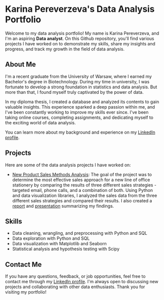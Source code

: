 # Karina Pereverzeva's Data Analysis Portfolio

Welcome to my data analysis portfolio! My name is Karina Pereverzeva, and I'm an aspiring **Data analyst**. On this Github repository, you'll find various projects I have worked on to demonstrate my skills, share my insights and progress, and track my growth in the field of data analysis.

## About Me

I'm a recent graduate from the University of Warsaw, where I earned my Bachelor's degree in Biotechnology. During my time in university, I was fortunate to develop a strong foundation in statistics and data analysis. But more than that, I found myself truly captivated by the power of data.

In my diploma thesis, I created a database and analyzed its contents to gain valuable insights. This experience sparked a deep passion within me, and I've been constantly working to improve my skills ever since. I've been taking online courses, completing assignments, and dedicating myself to the exciting world of data analysis.

You can learn more about my background and experience on my [LinkedIn profile](https://www.linkedin.com/in/karina-pereverzeva/). 

## Projects

Here are some of the data analysis projects I have worked on:

* [New Product Sales Methods Analysis](https://github.com/k-pereverzeva/Data-Analysis-Portfolio/blob/019712e47f009ab0ce755fbd9735f2d8f12296e2/sales_methods_analysis_code.ipynb): The goal of the project was to determine the most effective sales approach for a new line of office stationery by comparing the results of three different sales strategies - targeted email, phone calls, and a combination of both. 
Using Python and data visualization libraries, I analyzed the sales data from the three different sales strategies and compared their results. I also created a [report](https://github.com/k-pereverzeva/Data-Analysis-Portfolio/blob/3a8568167eb0d0b2084ea7170520d0c35e02eb88/sales_method_analysis_report.ipynb) and [presentation](sales_methods_analysis_presentation.pdf) summarizing my findings.

## Skills

* Data cleaning, wrangling, and preprocessing with Python and SQL
* Data exploration with Python and SQL
* Data visualization with Matplotlib and Seaborn
* Statistical analysis and hypothesis testing with Scipy

## Contact Me

If you have any questions, feedback, or job opportunities, feel free to contact me through my [LinkedIn profile](https://www.linkedin.com/in/karina-pereverzeva/). I'm always open to discussing new projects and collaborating with other data enthusiasts. Thank you for visiting my portfolio!
